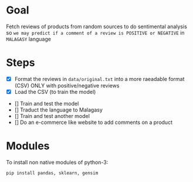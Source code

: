 # Goal
Fetch reviews of products from random sources to do sentimental analysis so `we may predict if a comment of a review is POSITIVE or NEGATIVE` in `MALAGASY` language

# Steps
- [x] Format the reviews in `data/original.txt` into a more raeadable format (CSV) ONLY with positive/negative reviews
- [x] Load the CSV (to train the model)
- [] Train and test the model
- [] Traduct the language to Malagasy
- [] Train and test another model
- [] Do an e-commerce like website to add comments on a product

# Modules
To install non native modules of python-3:

```bash
pip install pandas, sklearn, gensim
```